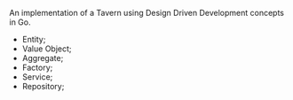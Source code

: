 An implementation of a Tavern using Design Driven Development concepts in Go.
- Entity;
- Value Object;
- Aggregate;
- Factory;
- Service;
- Repository;